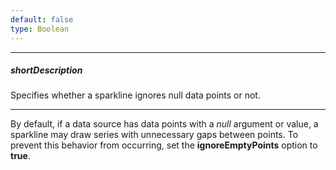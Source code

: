 ```yaml
---
default: false
type: Boolean
---
```

---
##### shortDescription
Specifies whether a sparkline ignores null data points or not.

---
By default, if a data source has data points with a _null_ argument or value, a sparkline may draw series with unnecessary gaps between points. To prevent this behavior from occurring, set the **ignoreEmptyPoints** option to **true**.